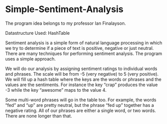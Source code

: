 # Simple-Sentiment-Analysis

The program idea belongs to my professor Ian Finalayson.

Datastructure Used:
HashTable

Sentiment analysis is a simple form of natural language processing in which we try to determine if a piece of text is positive, negative or just neutral. There are many techniques for performing sentiment analysis. The program uses a simple approach.

We will do our analysis by assigning sentiment ratings to individual words and phrases. The scale will be from -5 (very negative) to 5 (very positive). We will fill up a hash table where the keys are the words or phrases and the values are the sentiments. For instance the key “crap” produces the value -3 while the key “awesome” maps to the value 4.

Some multi-word phrases will go in the table too. For example, the words “fed” and “up” are pretty neutral, but the phrase “fed up” together has a negative rating. All of our phrases are either a single word, or two words. There are none longer than that.
